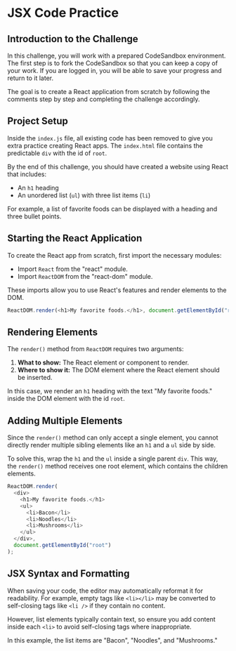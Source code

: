 # JSX Code Practice

## Introduction to the Challenge

In this challenge, you will work with a prepared CodeSandbox environment. The first step is to fork the CodeSandbox so that you can keep a copy of your work. If you are logged in, you will be able to save your progress and return to it later.

The goal is to create a React application from scratch by following the comments step by step and completing the challenge accordingly.

## Project Setup

Inside the `index.js` file, all existing code has been removed to give you extra practice creating React apps. The `index.html` file contains the predictable `div` with the id of `root`.

By the end of this challenge, you should have created a website using React that includes:

- An `h1` heading
- An unordered list (`ul`) with three list items (`li`)

For example, a list of favorite foods can be displayed with a heading and three bullet points.

## Starting the React Application

To create the React app from scratch, first import the necessary modules:

- Import `React` from the "react" module.
- Import `ReactDOM` from the "react-dom" module.

These imports allow you to use React's features and render elements to the DOM.

```js
ReactDOM.render(<h1>My favorite foods.</h1>, document.getElementById("root"));
```

## Rendering Elements

The `render()` method from `ReactDOM` requires two arguments:

1. **What to show:** The React element or component to render.
2. **Where to show it:** The DOM element where the React element should be inserted.

In this case, we render an `h1` heading with the text "My favorite foods." inside the DOM element with the id `root`.

## Adding Multiple Elements

Since the `render()` method can only accept a single element, you cannot directly render multiple sibling elements like an `h1` and a `ul` side by side.

To solve this, wrap the `h1` and the `ul` inside a single parent `div`. This way, the `render()` method receives one root element, which contains the children elements.

```js
ReactDOM.render(
  <div>
    <h1>My favorite foods.</h1>
    <ul>
      <li>Bacon</li>
      <li>Noodles</li>
      <li>Mushrooms</li>
    </ul>
  </div>,
  document.getElementById("root")
);
```

## JSX Syntax and Formatting

When saving your code, the editor may automatically reformat it for readability. For example, empty tags like `<li></li>` may be converted to self-closing tags like `<li />` if they contain no content.

However, list elements typically contain text, so ensure you add content inside each `<li>` to avoid self-closing tags where inappropriate.

In this example, the list items are "Bacon", "Noodles", and "Mushrooms."
